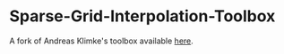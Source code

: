 # Sparse-Grid-Interpolation-Toolbox
A fork of Andreas Klimke's toolbox available [here](http://www.ians.uni-stuttgart.de/spinterp/).
